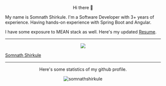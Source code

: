 <p align="center">Hi there 👋

My name is Somnath Shirkule. I'm a Software Developer with 3+ years of experience. Having hands-on experience with Spring Boot and Angular.

I have some exposure to MEAN stack as well. Here's my updated <a href="https://drive.google.com/file/d/1rYbiiL3sREGHgQZgbFVQTCu9qcCDO29a/view?usp=sharing" target="_blank">Resume</a>.
</p>
<hr>
<p align="center"><a href="https://www.linkedin.com/in/somnathshirkule/">
    <img src="https://komarev.com/ghpvc/?username=somnathshirkule&style=for-the-badge">
</a></p>
<div class="badge-base LI-profile-badge" data-locale="en_US" data-size="medium" data-theme="dark" data-type="VERTICAL" data-vanity="somnathshirkule" data-version="v1"><a class="badge-base__link LI-simple-link" href="https://in.linkedin.com/in/somnathshirkule?trk=profile-badge">Somnath Shirkule</a></div>
<hr>
<p align="center"> Here's some statistics of my github profile.</p>

<p align="center"> <img src="https://github-readme-stats.vercel.app/api?username=somnathshirkule&show_icons=true&theme=great-gatsby" alt="somnathshirkule" />
    
<script src="https://platform.linkedin.com/badges/js/profile.js" async defer type="text/javascript"></script>
